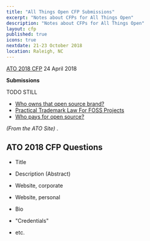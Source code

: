 ```yaml
---
title: "All Things Open CFP Submissions"
excerpt: "Notes about CFPs for All Things Open"
description: "Notes about CFPs for All Things Open"
layout: cfp
published: true
icons: true
nextdate: 21-23 October 2018
location: Raleigh, NC
---
```


[ATO 2018 CFP](https://allthingsopen.org/call-for-papers/) 24 April 2018

**Submissions**


TODO STILL 
-  [Who owns that open source brand?](https://foss-backstage.de/session/who-owns-open-source-brand)
-  [Practical Trademark Law For FOSS Projects](https://foss-backstage.de/session/practical-trademark-law-foss-projects)
-  [Who pays for open source?](https://foss-backstage.de/session/who-pays-open-source)

_(From the ATO Site)_ .

## ATO 2018 CFP Questions
- Title
- Description (Abstract)
- Website, corporate
- Website, personal
- Bio
- "Credentials"

- etc.